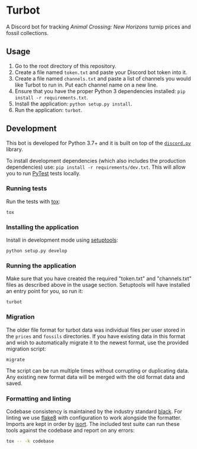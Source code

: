 # Turbot

A Discord bot for tracking _Animal Crossing: New Horizons_ turnip prices and fossil collections.

## Usage

1. Go to the root directory of this repository.
2. Create a file named `token.txt` and paste your Discord bot token into it.
3. Create a file named `channels.txt` and paste a list of channels you would like Turbot to run in. Put each channel name on a new line.
4. Ensure that you have the proper Python 3 dependencies installed: `pip install -r requirements.txt`.
5. Install the application: `python setup.py install`.
6. Run the application: `turbot`.

## Development

This bot is developed for Python 3.7+ and it is built on top of the [`discord.py`](https://github.com/Rapptz/discord.py) library.

To install development dependencies (which also includes the production dependencies) use: `pip install -r requirements/dev.txt`. This will allow you to run [PyTest](https://docs.pytest.org/en/latest/) tests locally.

### Running tests

Run the tests with [tox](https://tox.readthedocs.io/en/latest/):

```shell
tox
```

### Installing the application

Install in development mode using [setuptools](https://setuptools.readthedocs.io/en/latest/):

```shell
python setup.py develop
```

### Running the application

Make sure that you have created the required "token.txt" and "channels.txt" files as described above in the usage section. Setuptools will have installed an entry point for you, so run it:

```shell
turbot
```

### Migration

The older file format for turbot data was individual files per user stored in the `prices` and `fossils` directories. If you have existing data in this format and wish to automatically migrate it to the newest format, use the provided migration script:

```shell
migrate
```

The script can be run multiple times without corrupting or duplicating data. Any existing new format data will be merged with the old format data and saved.

### Formatting and linting

Codebase consistency is maintained by the industry standard [black](https://black.readthedocs.io/en/stable/). For linting we use [flake8](https://flake8.pycqa.org/en/latest/) with configuration to work alongside the formatter. Imports are kept in order by [isort](https://timothycrosley.github.io/isort/). The included test suite can run these tools against the codebase and report on any errors:

```bash
tox -- -k codebase
```
